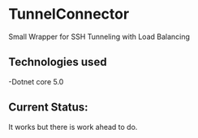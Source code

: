 # TunnelConnector
 
 Small Wrapper for SSH Tunneling with Load Balancing

## Technologies used

-Dotnet core 5.0 <br/>

## Current Status:
It works but there is work ahead to do.



